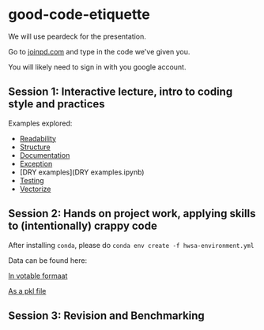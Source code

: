 # good-code-etiquette

We will use peardeck for the presentation.

Go to [joinpd.com](https://app.peardeck.com/join) and type in the code we've given you.

You will likely need to sign in with you google account.

## Session 1: Interactive lecture, intro to coding style and practices
Examples explored:
- [Readability](Readbility.ipynb)
- [Structure](Structure.ipynb)
- [Documentation](Documentation.ipynb)
- [Exception](Excepttions.ipynb)
- [DRY examples](DRY examples.ipynb)
- [Testing](Testing.ipynb)
- [Vectorize](Vectorize.ipynb)

## Session 2: Hands on project work, applying skills to (intentionally) crappy code

After installing `conda`, please do `conda env create -f hwsa-environment.yml`

Data can be found here:

[In votable formaat](https://www.dropbox.com/s/3hsijr0fsj6evjb/async_20190630210155.vot?dl=0)

[As a pkl file](https://www.dropbox.com/s/4jat5yjmb7okwi9/async_20190630210155.pkl?dl=0)

## Session 3: Revision and Benchmarking
